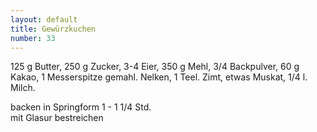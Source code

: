 ```yaml
---
layout: default
title: Gewürzkuchen
number: 33
---
```


125 g Butter, 250 g Zucker, 3-4 Eier, 350 g Mehl, 3/4 Backpulver, 60 g Kakao, 1 Messerspitze gemahl. Nelken, 1 Teel. Zimt, etwas Muskat, 1/4 l. Milch.

backen in Springform 1 - 1 1/4 Std.  
mit Glasur bestreichen
